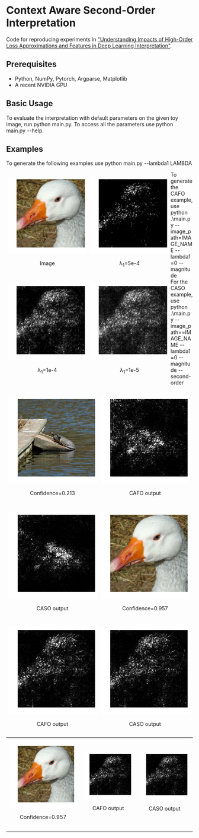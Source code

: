 Context Aware Second-Order Interpretation
=====================================

Code for reproducing experiments in ["Understanding Impacts of High-Order Loss Approximations and Features in Deep Learning Interpretation"](https://arxiv.org/abs/1902.00407).


## Prerequisites

- Python, NumPy, Pytorch, Argparse, Matplotlib
- A recent NVIDIA GPU

## Basic Usage

To evaluate the interpretation with default parameters on the given toy image, run python main.py. To access all the parameters use python main.py --help.

## Examples

<p>To generate the following examples use python main.py --lambda1 LAMBDA</p>

<div align = 'center'>
	<figure style='float: left; margin-left: 5px; margin-right: 5px'>
		<img src = 'examples/duck.jpeg' width = '212px'>
	  	<p align="center">Image</p>
	</figure>
	<figure style='float: left; margin-left: 5px; margin-right: 5px'>
		<img src = 'examples/delta_5e-4.png' width = '212px'>
	  	<p align="center">&#955;<sub>1</sub>=5e-4</p>
	</figure>
	<figure style='float: left; margin-left: 5px; margin-right: 5px'>
		<img src = 'examples/delta_1e-4.png' width = '212px'>
		<p align="center">&#955;<sub>1</sub>=1e-4</p>
	</figure>
	<figure style='float: left; margin-left: 5px; margin-right: 5px'>
		<img src = 'examples/delta_1e-5.png' width = '212px'>
		<p align="center">&#955;<sub>1</sub>=1e-5</p>
	</figure>
</div>

To generate the CAFO example, use python .\main.py --image_path=IMAGE_NAME --lambda1=0 --magnitude <br>
For the CASO example, use python .\main.py --image_path==IMAGE_NAME --lambda1=0 --magnitude --second-order

<div align = 'center'>
	    <figure style='float: left; margin-left: 5px; margin-right: 5px'>
			<img src = 'examples/turtle.jpeg' width = '240px'>
	  		<p align="center">Confidence=0.213</p>
	    </figure>
	    <figure style='float: left; margin-left: 5px; margin-right: 5px'>
			<img src = 'examples/turtle_cafo.png' width = '240px'>
			<p align="center">CAFO output</p>
	    </figure>
	    <figure style='float: left; margin-left: 5px; margin-right: 5px'>
			<img src = 'examples/turtle_caso.png' width = '240px'>
			<p align="center">CASO output</p>
	    </figure>
</div>

<div align = 'center'>
	    <figure style='float: left; margin-left: 5px; margin-right: 5px'>
			<img src = 'examples/duck.jpeg' width = '240px'>
	  		<p>Confidence=0.957</p>
	    </figure>
	    <figure style='float: left; margin-left: 5px; margin-right: 5px'>
			<img src = 'examples/duck_cafo.png' width = '240px'>
			<p>CAFO output</p>
	    </figure>
	    <figure style='float: left; margin-left: 5px; margin-right: 5px'>
			<img src = 'examples/duck_caso.png' width = '240px'>
			<p>CASO output</p>
	    </figure>
</div>

<table width="500px" style="border:none; border-top: none">
<tr>
<td align="center" valign="center" style="border:none; border-top: none;">
	<figure style='float: left; margin-left: 5px; margin-right: 5px'>
	<img src = 'examples/duck.jpeg' width = '240px'>
	<p>Confidence=0.957</p>
	</figure>
</td>

<td align="center" valign="center" style="border:none; border-top: none;">
    <figure style='float: left; margin-left: 5px; margin-right: 5px'>
		<img src = 'examples/duck_cafo.png' width = '240px'>
		<p>CAFO output</p>
    </figure>
</td>

<td align="center" valign="center" style="border:none; border-top: none;">
    <figure style='float: left; margin-left: 5px; margin-right: 5px'>
		<img src = 'examples/duck_caso.png' width = '240px'>
		<p>CASO output</p>
    </figure>
</td>

</tr>
</table>
